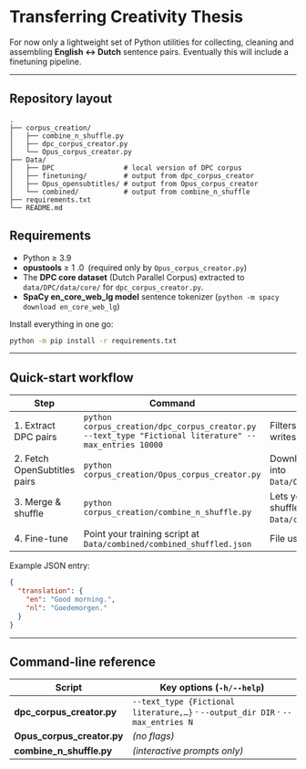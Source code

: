 # Transferring Creativity Thesis

For now only a lightweight set of Python utilities for collecting, cleaning and assembling **English ↔ Dutch** sentence pairs. Eventually this will include a finetuning pipeline.

---

## Repository layout

```text
.
├── corpus_creation/
│   ├── combine_n_shuffle.py
│   ├── dpc_corpus_creator.py
│   └── Opus_corpus_creator.py
├── Data/
│   ├── DPC                 # local version of DPC corpus
│   ├── finetuning/         # output from dpc_corpus_creator
│   ├── Opus_opensubtitles/ # output from Opus_corpus_creator
│   └── combined/           # output from combine_n_shuffle
├── requirements.txt
└── README.md
```


## Requirements

* Python ≥ 3.9  
* **opustools** ≥ 1 .0 (required only by `Opus_corpus_creator.py`)
* The **DPC core dataset** (Dutch Parallel Corpus) extracted to `data/DPC/data/core/` for `dpc_corpus_creator.py`.
* **SpaCy en_core_web_lg model**  sentence tokenizer (`python -m spacy download en_core_web_lg`)

Install everything in one go:

```bash
python -m pip install -r requirements.txt
```

---

## Quick-start workflow

| Step | Command | What it does |
|------|---------|--------------|
| 1. Extract DPC pairs | `python corpus_creation/dpc_corpus_creator.py --text_type "Fictional literature" --max_entries 10000` | Filters the DPC metadata, pulls **1-to-1** sentence links and writes JSON files to `Data/finetuning/`. |
| 2. Fetch OpenSubtitles pairs | `python corpus_creation/Opus_corpus_creator.py` | Downloads extra English–Dutch pairs (up to 10 k) via **OpusTools** into `Data/Opus_opensubtitles/opensubtitles_supplement_en_nl.json`. |
| 3. Merge & shuffle | `python corpus_creation/combine_n_shuffle.py` | Lets you pick one JSON file per source, concatenates and shuffles them, then writes `Data/combined/combined_shuffled.json`. |
| 4. Fine-tune | Point your training script at `Data/combined/combined_shuffled.json` | File uses the standard *translation* schema: see example below. |

Example JSON entry:

```json
{
  "translation": {
    "en": "Good morning.",
    "nl": "Goedemorgen."
  }
}
```

---

## Command-line reference

| Script | Key options (`-h/--help`) |
|--------|---------------------------|
| **dpc_corpus_creator.py** | `--text_type {Fictional literature,…}` · `--output_dir DIR` · `--max_entries N` |
| **Opus_corpus_creator.py** | _(no flags)_ |
| **combine_n_shuffle.py** | _(interactive prompts only)_ |


